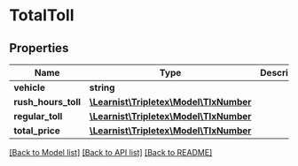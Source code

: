 # TotalToll

## Properties
Name | Type | Description | Notes
------------ | ------------- | ------------- | -------------
**vehicle** | **string** |  | [optional] 
**rush_hours_toll** | [**\Learnist\Tripletex\Model\TlxNumber**](TlxNumber.md) |  | [optional] 
**regular_toll** | [**\Learnist\Tripletex\Model\TlxNumber**](TlxNumber.md) |  | [optional] 
**total_price** | [**\Learnist\Tripletex\Model\TlxNumber**](TlxNumber.md) |  | [optional] 

[[Back to Model list]](../../README.md#documentation-for-models) [[Back to API list]](../../README.md#documentation-for-api-endpoints) [[Back to README]](../../README.md)

